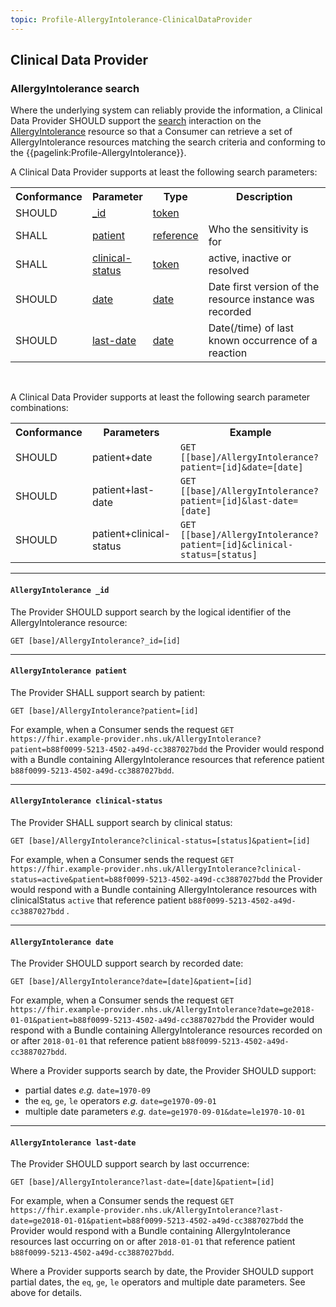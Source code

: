 ```yaml
---
topic: Profile-AllergyIntolerance-ClinicalDataProvider
---
```

## Clinical Data Provider

### AllergyIntolerance search
Where the underlying system can reliably provide the information, a Clinical Data Provider SHOULD support the [search](https://hl7.org/fhir/R4/http.html#search) interaction on the [AllergyIntolerance](https://hl7.org/fhir/R4/allergyintolerance.html) resource so that a Consumer can retrieve a set of AllergyIntolerance resources matching the search criteria and conforming to the {{pagelink:Profile-AllergyIntolerance}}.

A Clinical Data Provider supports at least the following search parameters:

<table class="assets">
<tr>
<th width="15%">Conformance</th>
<th width="15%">Parameter</th>
<th width="15%">Type</th>
<th width="55%">Description</th>
</tr>
<tr>
<td>SHOULD</td>
<td><a href="#allergyintolerance-_id">_id</a></td>
<td><a href="https://hl7.org/fhir/R4/search.html#token">token</a></td>
<td> </td>
</tr>
<tr>
<td>SHALL</td>
<td><a href="#allergyintolerance-patient">patient</a></td>
<td><a href="https://hl7.org/fhir/R4/search.html#reference">reference</a> </td>
<td>Who the sensitivity is for</td>
</tr>
<tr>
<td>SHALL</td>
<td><a href="#allergyintolerance-clinical-status">clinical-status</a></td>
<td><a href="https://hl7.org/fhir/R4/search.html#token">token</a> </td>
<td>active, inactive or resolved</td>
</tr>
<tr>
<td>SHOULD</td>
<td><a href="#allergyintolerance-date">date</a></td>
<td><a href="https://hl7.org/fhir/R4/search.html#date">date</a> </td>
<td>Date first version of the resource instance was recorded</td>
</tr>
<tr>
<td>SHOULD</td>
<td><a href="#allergyintolerance-last-date">last-date</a></td>
<td><a href="https://hl7.org/fhir/R4/search.html#date">date</a> </td>
<td>Date(/time) of last known occurrence of a reaction</td>
</tr>
</table>
<br>

A Clinical Data Provider supports at least the following search parameter combinations:

<table class="assets">
<tr>
<th width="15%">Conformance</th>
<th width="20%">Parameters</th>
<th width="65%">Example</th>
</tr>
<tr>
<td>SHOULD</td>
<td>patient+date</td>
<td><code>GET [[base]/AllergyIntolerance?patient=[id]&date=[date]</code></td>
</tr>
<tr>
<td>SHOULD</td>
<td>patient+last-date</td>
<td><code>GET [[base]/AllergyIntolerance?patient=[id]&last-date=[date]</code></td>
</tr>
<tr>
<td>SHOULD</td>
<td>patient+clinical-status</td>
<td><code>GET [[base]/AllergyIntolerance?patient=[id]&clinical-status=[status]</code></td>
</tr>
</table>

---

<h4 id="allergyintolerance-_id"><code>AllergyIntolerance _id</code></h4>
The Provider SHOULD support search by the logical identifier of the AllergyIntolerance resource:

```
GET [base]/AllergyIntolerance?_id=[id]
```

---

<h4 id="allergyintolerance-patient"><code>AllergyIntolerance patient</code></h4>
The Provider SHALL support search by patient:

```
GET [base]/AllergyIntolerance?patient=[id]
```

For example, when a Consumer sends the request `GET https://fhir.example-provider.nhs.uk/AllergyIntolerance?patient=b88f0099-5213-4502-a49d-cc3887027bdd` the Provider would respond with a Bundle containing AllergyIntolerance resources that reference patient `b88f0099-5213-4502-a49d-cc3887027bdd`.

---

<h4 id="allergyintolerance-clinical-status"><code>AllergyIntolerance clinical-status</code></h4>
The Provider SHALL support search by clinical status:

```
GET [base]/AllergyIntolerance?clinical-status=[status]&patient=[id]
```

For example, when a Consumer sends the request `GET https://fhir.example-provider.nhs.uk/AllergyIntolerance?clinical-status=active&patient=b88f0099-5213-4502-a49d-cc3887027bdd` the Provider would respond with a Bundle containing AllergyIntolerance resources with clinicalStatus `active` that reference patient `b88f0099-5213-4502-a49d-cc3887027bdd` .

---

<h4 id="allergyintolerance-date"><code>AllergyIntolerance date</code></h4>
The Provider SHOULD support search by recorded date:

```
GET [base]/AllergyIntolerance?date=[date]&patient=[id]
```

For example, when a Consumer sends the request `GET https://fhir.example-provider.nhs.uk/AllergyIntolerance?date=ge2018-01-01&patient=b88f0099-5213-4502-a49d-cc3887027bdd` the Provider would respond with a Bundle containing AllergyIntolerance resources recorded on or after `2018-01-01` that reference patient `b88f0099-5213-4502-a49d-cc3887027bdd`.

Where a Provider supports search by date, the Provider SHOULD support:
- partial dates *e.g.* `date=1970-09`
- the `eq`, `ge`, `le` operators *e.g.* `date=ge1970-09-01`
- multiple date parameters *e.g.* `date=ge1970-09-01&date=le1970-10-01`

---

<h4 id="allergyintolerance-last-date"><code>AllergyIntolerance last-date</code></h4>
The Provider SHOULD support search by last occurrence:

```
GET [base]/AllergyIntolerance?last-date=[date]&patient=[id]
```

For example, when a Consumer sends the request `GET https://fhir.example-provider.nhs.uk/AllergyIntolerance?last-date=ge2018-01-01&patient=b88f0099-5213-4502-a49d-cc3887027bdd`
the Provider would respond with a Bundle containing AllergyIntolerance resources last occurring on or after `2018-01-01` that reference patient `b88f0099-5213-4502-a49d-cc3887027bdd`.

Where a Provider supports search by date, the Provider SHOULD support partial dates, the `eq`, `ge`, `le` operators and multiple date parameters. See above for details.